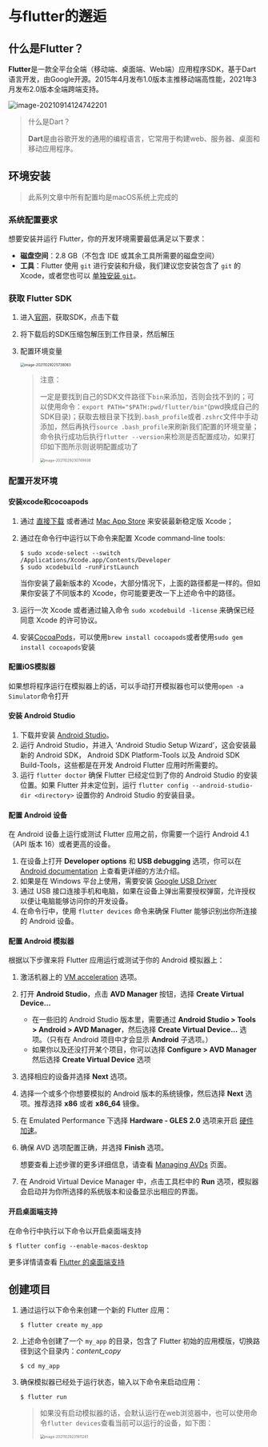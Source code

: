 # 与flutter的邂逅

##  什么是Flutter？

**Flutter**是一款全平台全端（移动端、桌面端、Web端）应用程序SDK，基于Dart语言开发，由Google开源。2015年4月发布1.0版本主推移动端高性能，2021年3月发布2.0版本全端跨端支持。

![image-20210914124742201](https://assets-website.oss-cn-chengdu.aliyuncs.com/notes/2022/03/14/15-59-35-1647244775-1647244775970-CBwd0e-008i3skNgy1gvwkcgl11xj30iw092jrw.jpg)

> 什么是Dart？
>
> **Dart**是由谷歌开发的通用的编程语言，它常用于构建web、服务器、桌面和移动应用程序。

## 环境安装

> 此系列文章中所有配置均是macOS系统上完成的

### 系统配置要求

想要安装并运行 Flutter，你的开发环境需要最低满足以下要求：

- **磁盘空间**：2.8 GB（不包含 IDE 或其余工具所需要的磁盘空间）
- **工具**：Flutter 使用 `git` 进行安装和升级，我们建议您安装包含了 `git` 的 Xcode，或者您也可以 [单独安装 `git`](https://git-scm.com/download/mac)。

### 获取 Flutter SDK

1. 进入[官网](https://flutter.cn/docs/get-started/install/macos)，获取SDK，点击下载

2. 将下载后的SDK压缩包解压到工作目录，然后解压

3. 配置环境变量

    <img src="https://tva1.sinaimg.cn/large/008i3skNgy1gvwkpmo7uoj31e601ugm7.jpg" alt="image-20211029225738063" style="zoom: 50%;" />

    > 注意：
    >
    > ​		一定是要找到自己的SDK文件路径下`bin`来添加，否则会找不到的；可以使用命令：`export PATH="$PATH:pwd/flutter/bin"`(pwd换成自己的SDK目录)；获取去根目录下找到`.bash_profile`或者`.zshrc`文件中手动添加，然后再执行`source .bash_profile`来刷新我们配置的环境变量；命令执行成功后执行`flutter --version`来检测是否配置成功，如果打印如下图所示则说明配置成功了
    >
    > <img src="https://assets-website.oss-cn-chengdu.aliyuncs.com/notes/2022/03/14/16-00-26-1647244826-1647244826640-1E1P6x-008i3skNgy1gvwl08pu3wj30zo04ojs7.jpg" alt="image-20211029230749938" style="zoom:50%;" />

### 配置开发环境

#### 安装xcode和cocoapods

1. 通过 [直接下载](https://developer.apple.com/xcode/) 或者通过 [Mac App Store](https://itunes.apple.com/us/app/xcode/id497799835) 来安装最新稳定版 Xcode；

2. 通过在命令行中运行以下命令来配置 Xcode command-line tools:

    ```shell
    $ sudo xcode-select --switch /Applications/Xcode.app/Contents/Developer
    $ sudo xcodebuild -runFirstLaunch
    ```

    当你安装了最新版本的 Xcode，大部分情况下，上面的路径都是一样的。但如果你安装了不同版本的 Xcode，你可能要更改一下上述命令中的路径。

3. 运行一次 Xcode 或者通过输入命令 `sudo xcodebuild -license` 来确保已经同意 Xcode 的许可协议。

4. 安装[CocoaPods](https://guides.cocoapods.org/using/getting-started.html#getting-started)，可以使用`brew install cocoapods`或者使用`sudo gem install cocoapods`安装

#### 配置iOS模拟器

如果想将程序运行在模拟器上的话，可以手动打开模拟器也可以使用`open -a Simulator`命令打开

#### 安装 Android Studio

1. 下载并安装 [Android Studio](https://developer.android.google.cn/studio)。
2. 运行 Android Studio，并进入 ‘Android Studio Setup Wizard’，这会安装最新的 Android SDK， Android SDK Platform-Tools 以及 Android SDK Build-Tools，这些都是在开发 Android Flutter 应用时所需要的。
3. 运行 `flutter doctor` 确保 Flutter 已经定位到了你的 Android Studio 的安装位置。如果 Flutter 并未定位到，运行 `flutter config --android-studio-dir <directory>` 设置你的 Android Studio 的安装目录。

#### 配置 Android 设备

在 Android 设备上运行或测试 Flutter 应用之前，你需要一个运行 Android 4.1（API 版本 16）或者更高的设备。

1. 在设备上打开 **Developer options** 和 **USB debugging** 选项，你可以在 [Android documentation](https://developer.android.google.cn/studio/debug/dev-options) 上查看更详细的方法介绍。
2. 如果是在 Windows 平台上使用，需要安装 [Google USB Driver](https://developer.android.google.cn/studio/run/win-usb)
3. 通过 USB 接口连接手机和电脑，如果在设备上弹出需要授权弹窗，允许授权以便让电脑能够访问你的开发设备。
4. 在命令行中，使用 `flutter devices` 命令来确保 Flutter 能够识别出你所连接的 Android 设备。

#### 配置 Android 模拟器

根据以下步骤来将 Flutter 应用运行或测试于你的 Android 模拟器上：

1. 激活机器上的 [VM acceleration](https://developer.android.google.cn/studio/run/emulator-acceleration) 选项。

2. 打开 **Android Studio**，点击 **AVD Manager** 按钮，选择 **Create Virtual Device…**

    - 在一些旧的 Android Studio 版本里，需要通过 **Android Studio > Tools > Android > AVD Manager**，然后选择 **Create Virtual Device…** 选项。（只有在 Android 项目中才会显示 **Android** 子选项。）
    - 如果你以及还没打开某个项目，你可以选择 **Configure > AVD Manager** 然后选择 **Create Virtual Device** 选项

3. 选择相应的设备并选择 **Next** 选项。

4. 选择一个或多个你想要模拟的 Android 版本的系统镜像，然后选择 **Next** 选项。推荐选择 **x86** 或者 **x86_64** 镜像。

5. 在 Emulated Performance 下选择 **Hardware - GLES 2.0** 选项来开启 [硬件加速](https://developer.android.google.cn/studio/run/emulator-acceleration)。

6. 确保 AVD 选项配置正确，并选择 **Finish** 选项。

    想要查看上述步骤的更多详细信息，请查看 [Managing AVDs](https://developer.android.google.cn/studio/run/managing-avds) 页面。

7. 在 Android Virtual Device Manager 中，点击工具栏中的 **Run** 选项，模拟器会启动并为你所选择的系统版本和设备显示出相应的界面。

#### 开启桌面端支持

在命令行中执行以下命令以开启桌面端支持

```shell
$ flutter config --enable-macos-desktop
```

更多详情请查看 [Flutter 的桌面端支持](https://flutter.dev/desktop)

## 创建项目

1. 通过运行以下命令来创建一个新的 Flutter 应用：

    ```shell
    $ flutter create my_app
    ```

2. 上述命令创建了一个 `my_app` 的目录，包含了 Flutter 初始的应用模版，切换路径到这个目录内：*content_copy*

    ```shell
    $ cd my_app
    ```

3. 确保模拟器已经处于运行状态，输入以下命令来启动应用：

    ```shell
    $ flutter run
    ```

    > 如果没有启动模拟器的话，会默认运行在web浏览器中，也可以使用命令`flutter devices`查看当前可以运行的设备，如下图：
    >
    > <img src="https://assets-website.oss-cn-chengdu.aliyuncs.com/notes/2022/03/14/16-39-25-1647247165-1647247165061-cx6kqx-008i3skNgy1gvwlc1vdrqj31i005idgw.jpg" alt="image-20211029231911261" style="zoom:50%;" />